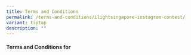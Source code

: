 ```yaml
---
title: Terms and Conditions
permalink: /terms-and-conditions/ilightsingapore-instagram-contest/
variant: tiptap
description: ""
---
```

<h4>Terms and Conditions for </h4>
<p></p>